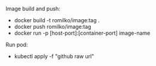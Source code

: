 Image build and push:
 - docker build -t romilko/image:tag .
 - docker push romilko/image:tag
 - docker run -p [host-port]:[container-port] image-name

Run pod:
  - kubectl apply -f "github raw url"
